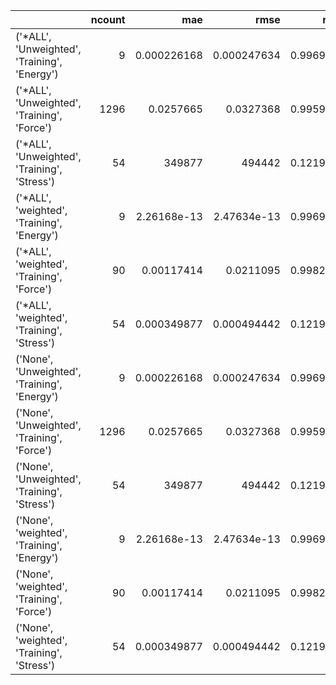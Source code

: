 |                                              |   ncount |              mae |             rmse |      rsq |
|:---------------------------------------------|---------:|-----------------:|-----------------:|---------:|
| ('*ALL', 'Unweighted', 'Training', 'Energy') |        9 |      0.000226168 |      0.000247634 | 0.996905 |
| ('*ALL', 'Unweighted', 'Training', 'Force')  |     1296 |      0.0257665   |      0.0327368   | 0.995954 |
| ('*ALL', 'Unweighted', 'Training', 'Stress') |       54 | 349877           | 494442           | 0.121953 |
| ('*ALL', 'weighted', 'Training', 'Energy')   |        9 |      2.26168e-13 |      2.47634e-13 | 0.996905 |
| ('*ALL', 'weighted', 'Training', 'Force')    |       90 |      0.00117414  |      0.0211095   | 0.998238 |
| ('*ALL', 'weighted', 'Training', 'Stress')   |       54 |      0.000349877 |      0.000494442 | 0.121953 |
| ('None', 'Unweighted', 'Training', 'Energy') |        9 |      0.000226168 |      0.000247634 | 0.996905 |
| ('None', 'Unweighted', 'Training', 'Force')  |     1296 |      0.0257665   |      0.0327368   | 0.995954 |
| ('None', 'Unweighted', 'Training', 'Stress') |       54 | 349877           | 494442           | 0.121953 |
| ('None', 'weighted', 'Training', 'Energy')   |        9 |      2.26168e-13 |      2.47634e-13 | 0.996905 |
| ('None', 'weighted', 'Training', 'Force')    |       90 |      0.00117414  |      0.0211095   | 0.998238 |
| ('None', 'weighted', 'Training', 'Stress')   |       54 |      0.000349877 |      0.000494442 | 0.121953 |